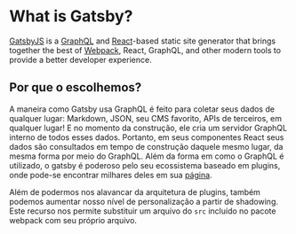 # What is Gatsby?

[GatsbyJS](https://www.gatsbyjs.com/docs/) is a [GraphQL](https://graphql.org/) and [React](https://reactjs.org/)-based static site generator that brings together the best of [Webpack](https://webpack.js.org/), React, GraphQL, and other modern tools to provide a better developer experience. 

## Por que o escolhemos?

A maneira como Gatsby usa GraphQL é feito para coletar seus dados de qualquer lugar: Markdown, JSON, seu CMS favorito, APIs de terceiros, em qualquer lugar! E no momento da construção, ele cria um servidor GraphQL interno de todos esses dados. Portanto, em seus componentes React seus dados são consultados em tempo de construção daquele mesmo lugar, da mesma forma por meio do GraphQL. Além da forma em como o GraphQL é utilizado, o gatsby é poderoso pelo seu ecossistema baseado em plugins, onde pode-se encontrar milhares deles em sua [página](https://www.gatsbyjs.com/plugins).

Além de podermos nos alavancar da arquitetura de plugins, também podemos aumentar nosso nível de personalização a partir de shadowing. Este recurso nos permite substituir um arquivo do `src` incluído no pacote webpack com seu próprio arquivo.
